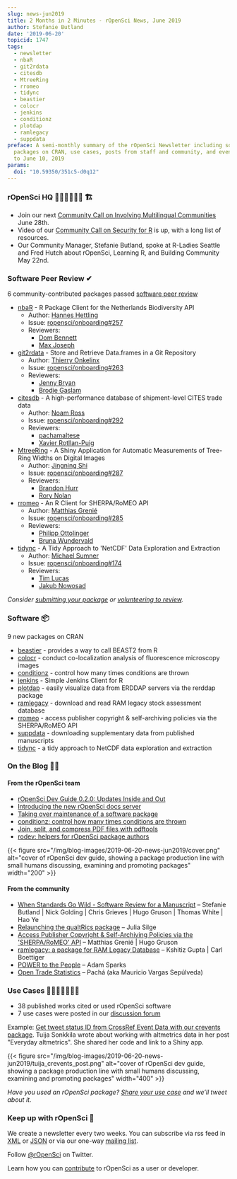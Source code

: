 ```yaml
---
slug: news-jun2019
title: 2 Months in 2 Minutes - rOpenSci News, June 2019
author: Stefanie Butland
date: '2019-06-20'
topicid: 1747
tags:
  - newsletter
  - nbaR
  - git2rdata
  - citesdb
  - MtreeRing
  - rromeo
  - tidync
  - beastier
  - colocr
  - jenkins
  - conditionz
  - plotdap
  - ramlegacy
  - suppdata
preface: A semi-monthly summary of the rOpenSci Newsletter including software reviews,
  packages on CRAN, use cases, posts from staff and community, and events. April 29
  to June 10, 2019
params:
  doi: "10.59350/351c5-d0q12"
---
```

### rOpenSci HQ 👨🏽‍💻👩🏼‍💻 🏗️

*   Join our next [Community Call on Involving Multilingual Communities](/commcalls/2019-06-28/) June 28th.
*   Video of our [Community Call on Security for R](/commcalls/2019-05-07/) is up, with a long list of resources.
*   Our Community Manager,  Stefanie Butland, spoke at R-Ladies Seattle and Fred Hutch about rOpenSci, Learning R, and Building Community May 22nd.


### Software Peer Review ✔

6  community-contributed packages passed [software peer review](/software-review/)

* [nbaR](https://docs.ropensci.org/nbaR/) - R Package Client for the Netherlands Biodiversity API
    * Author: [Hannes Hettling](https://github.com/hettling)
    * Issue: [ropensci/onboarding#257](https://github.com/ropensci/onboarding/issues/257)
   * Reviewers:
        * [Dom Bennett](https://github.com/DomBennett)
        * [Max Joseph](https://github.com/mbjoseph)
* [git2rdata](https://docs.ropensci.org/git2rdata/) - Store and Retrieve Data.frames in a Git Repository
    * Author: [Thierry Onkelinx](https://github.com/ThierryO)
    * Issue: [ropensci/onboarding#263](https://github.com/ropensci/onboarding/issues/263)
   * Reviewers:
        * [Jenny Bryan](https://github.com/jennybc)
        * [Brodie Gaslam](https://github.com/brodieG)
* [citesdb](https://docs.ropensci.org/citesdb/) - A high-performance database of shipment-level CITES trade data
    * Author: [Noam Ross](https://github.com/noamross)
    * Issue: [ropensci/onboarding#292](https://github.com/ropensci/onboarding/issues/292)
    * Reviewers:
        * [pachamaltese](https://github.com/pachamaltese)
        * [Xavier Rotllan-Puig](https://github.com/xavi-rp)
* [MtreeRing](https://docs.ropensci.org/MtreeRing/) - A Shiny Application for Automatic Measurements of Tree-Ring Widths on Digital Images
    * Author: [Jingning Shi](https://github.com/JingningShi)
    * Issue: [ropensci/onboarding#287](https://github.com/ropensci/onboarding/issues/287)
    * Reviewers:
        * [Brandon Hurr](https://github.com/bhive01)
        * [Rory Nolan](https://github.com/rorynolan)
* [rromeo](https://docs.ropensci.org/rromeo/) - An R Client for SHERPA/RoMEO API
    * Author: [Matthias Grenié](https://github.com/Rekyt)
    * Issue: [ropensci/onboarding#285](https://github.com/ropensci/onboarding/issues/285)
    * Reviewers:
        * [Philipp Ottolinger](https://github.com/ottlngr)
        * [Bruna Wundervald](https://github.com/brunaw)
* [tidync](https://docs.ropensci.org/tidync/) - A Tidy Approach to 'NetCDF' Data Exploration and Extraction
    * Author: [Michael Sumner](https://github.com/mdsumner)
    * Issue: [ropensci/onboarding#174](https://github.com/ropensci/onboarding/issues/174)
    * Reviewers:
        * [Tim Lucas](https://github.com/timcdlucas)
        * [Jakub Nowosad](https://github.com/Nowosad)        

_Consider [submitting your package](https://devguide.ropensci.org/softwarereviewintro.html) or [volunteering to review](https://devguide.ropensci.org/softwarereviewintro.html#whyreview)._


### Software 📦

9 new packages on CRAN

*   [beastier](https://docs.ropensci.org/beastier/) - provides a way to call BEAST2 from R
*   [colocr](https://cran.rstudio.com/web/packages/colocr/vignettes/using_colocr.html) - conduct co-localization analysis of fluorescence microscopy images
*   [conditionz](https://docs.ropensci.org/conditionz/) - control how many times conditions are thrown
*   [jenkins](https://docs.ropensci.org/jenkins/) - Simple Jenkins Client for R
*   [plotdap](https://cran.rstudio.com/web/packages/plotdap/vignettes/using_plotdap.html) - easily visualize data from ERDDAP servers via the rerddap package
*   [ramlegacy](https://docs.ropensci.org/ramlegacy/) - download and read RAM legacy stock assessment database
*   [rromeo](https://docs.ropensci.org/rromeo/) - access publisher copyright & self-archiving policies via the SHERPA/RoMEO API
*   [suppdata](https://cran.rstudio.com/web/packages/suppdata/vignettes/suppdata-intro.pdf) - downloading supplementary data from published manuscripts
*   [tidync](https://docs.ropensci.org/tidync/) - a tidy approach to NetCDF data exploration and extraction


### On the Blog ✍🏼

#### From the rOpenSci team

*   [rOpenSci Dev Guide 0.2.0: Updates Inside and Out](/blog/2019/05/16/dev-guide-update/)
*   [Introducing the new rOpenSci docs server](/technotes/2019/06/07/ropensci-docs/)
*   [Taking over maintenance of a software package](/blog/2019/06/12/taking-over-maint/)
*   [conditionz: control how many times conditions are thrown](/technotes/2019/04/24/conditionz/)
*   [Join, split, and compress PDF files with pdftools](/technotes/2019/04/24/pdftools-22/)
*   [rodev: helpers for rOpenSci package authors](/technotes/2019/05/21/rodev/)


{{< figure src="/img/blog-images/2019-06-20-news-jun2019/cover.png" alt="cover of rOpenSci dev guide, showing a package production line with small humans discussing, examining and promoting packages" width="200" >}}



#### From the community

*   [When Standards Go Wild - Software Review for a Manuscript](/blog/2019/04/18/wild-standards/) – Stefanie Butland | Nick Golding | Chris Grieves | Hugo Gruson | Thomas White | Hao Ye
*   [Relaunching the qualtRics package](/blog/2019/04/30/qualtrics-relaunch/) – Julia Silge
*   [Access Publisher Copyright & Self-Archiving Policies via the 'SHERPA/RoMEO' API](/blog/2019/06/04/rromeo/) – Matthias Grenié | Hugo Gruson
*   [ramlegacy: a package for RAM Legacy Database](/blog/2019/05/28/ramlegacy/) – Kshitiz Gupta | Carl Boettiger
*   [POWER to the People](/blog/2019/05/14/nasapower/) – Adam Sparks
*   [Open Trade Statistics](/blog/2019/05/09/tradestatistics/) – Pachá (aka Mauricio Vargas Sepúlveda)


### Use Cases 📝🙋🏽‍♀️🙋🏻‍♂️

*   38 published works cited or used rOpenSci software
*   7 use cases were posted in our [discussion forum](https://discuss.ropensci.org/c/usecases)

Example: [Get tweet status ID from CrossRef Event Data with our crevents package](https://discuss.ropensci.org/t/get-tweet-status-id-from-crossref-event-data-with-crevents/1665). Tuija Sonkkila wrote about working with altmetrics data in her post "Everyday altmetrics". She shared her code and link to a Shiny app.

{{< figure src="/img/blog-images/2019-06-20-news-jun2019/tuija_crevents_post.png" alt="cover of rOpenSci dev guide, showing a package production line with small humans discussing, examining and promoting packages" width="400" >}}

_Have you used an rOpenSci package? [Share your use case](https://discuss.ropensci.org/c/usecases) and we’ll tweet about it._


### Keep up with rOpenSci 📣

We create a newsletter every two weeks. You can subscribe via rss feed in [XML](https://news.ropensci.org/feed.xml) or [JSON](https://news.ropensci.org/feed.json) or via our one-way [mailing list](/#subscribe).

Follow [@rOpenSci](https://twitter.com/ropensci) on Twitter.

Learn how you can [contribute](https://devguide.ropensci.org/contributingguide.html) to rOpenSci as a user or developer.
